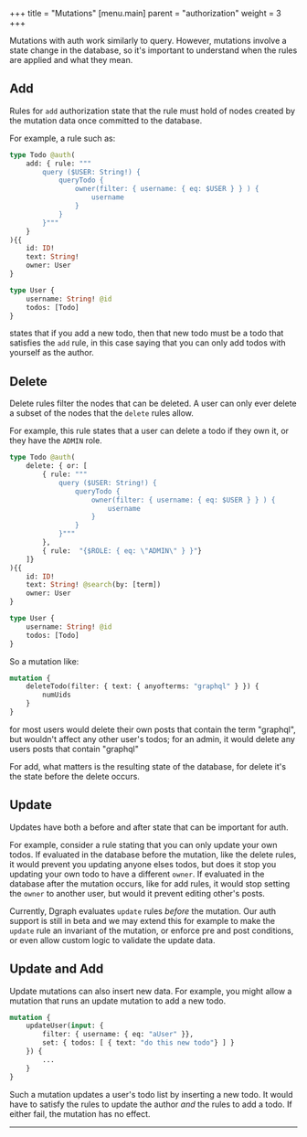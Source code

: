 +++
title = "Mutations"
[menu.main]
    parent = "authorization"
    weight = 3   
+++

Mutations with auth work similarly to query.  However, mutations involve a state change in the database, so it's important to understand when the rules are applied and what they mean.

## Add

Rules for `add` authorization state that the rule must hold of nodes created by the mutation data once committed to the database.

For example, a rule such as:

```graphql
type Todo @auth(
    add: { rule: """
        query ($USER: String!) { 
            queryTodo {
                owner(filter: { username: { eq: $USER } } ) { 
                    username
                } 
            } 
        }"""
    }
){{
    id: ID!
    text: String!
    owner: User
}

type User {
    username: String! @id
    todos: [Todo]
}
```

states that if you add a new todo, then that new todo must be a todo that satisfies the `add` rule, in this case saying that you can only add todos with yourself as the author.

## Delete

Delete rules filter the nodes that can be deleted.  A user can only ever delete a subset of the nodes that the `delete` rules allow.  

For example, this rule states that a user can delete a todo if they own it, or they have the `ADMIN` role.

```graphql
type Todo @auth(
    delete: { or: [ 
        { rule: """
            query ($USER: String!) { 
                queryTodo {
                    owner(filter: { username: { eq: $USER } } ) { 
                        username
                    } 
                } 
            }"""
        },
        { rule:  "{$ROLE: { eq: \"ADMIN\" } }"}
    ]}
){{
    id: ID!
    text: String! @search(by: [term])
    owner: User
}

type User {
    username: String! @id
    todos: [Todo]
}
```

So a mutation like:

```graphql
mutation {
    deleteTodo(filter: { text: { anyofterms: "graphql" } }) {
        numUids    
    }
}
```

for most users would delete their own posts that contain the term "graphql", but wouldn't affect any other user's todos; for an admin, it would delete any users posts that contain "graphql"

For add, what matters is the resulting state of the database, for delete it's the state before the delete occurs.

## Update

Updates have both a before and after state that can be important for auth.  

For example, consider a rule stating that you can only update your own todos.  If evaluated in the database before the mutation, like the delete rules, it would prevent you updating anyone elses todos, but does it stop you updating your own todo to have a different `owner`.  If evaluated in the database after the mutation occurs, like for add rules, it would stop setting the `owner` to another user, but would it prevent editing other's posts.

Currently, Dgraph evaluates `update` rules _before_ the mutation.  Our auth support is still in beta and we may extend this for example to make the `update` rule an invariant of the mutation, or enforce pre and post conditions, or even allow custom logic to validate the update data.

## Update and Add

Update mutations can also insert new data.  For example, you might allow a mutation that runs an update mutation to add a new todo.

```graphql
mutation {
    updateUser(input: {
        filter: { username: { eq: "aUser" }},
        set: { todos: [ { text: "do this new todo"} ] }
    }) {
        ...
    }
}
```

Such a mutation updates a user's todo list by inserting a new todo.  It would have to satisfy the rules to update the author _and_ the rules to add a todo.  If either fail, the mutation has no effect.

---